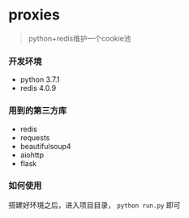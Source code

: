 # proxies
> python+redis维护一个cookie池


### 开发环境
- python 3.7.1
- redis 4.0.9

### 用到的第三方库
- redis
- requests
- beautifulsoup4
- aiohttp
- flask

### 如何使用
搭建好环境之后，进入项目目录， ```python run.py``` 即可
